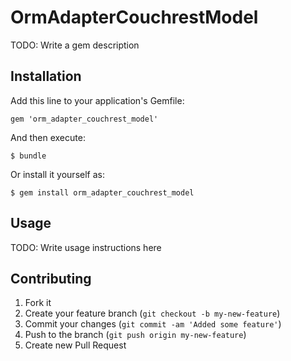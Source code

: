 # OrmAdapterCouchrestModel

TODO: Write a gem description

## Installation

Add this line to your application's Gemfile:

    gem 'orm_adapter_couchrest_model'

And then execute:

    $ bundle

Or install it yourself as:

    $ gem install orm_adapter_couchrest_model

## Usage

TODO: Write usage instructions here

## Contributing

1. Fork it
2. Create your feature branch (`git checkout -b my-new-feature`)
3. Commit your changes (`git commit -am 'Added some feature'`)
4. Push to the branch (`git push origin my-new-feature`)
5. Create new Pull Request
